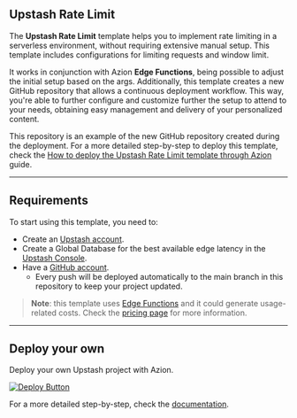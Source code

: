 ## Upstash Rate Limit

The **Upstash Rate Limit** template helps you to implement rate limiting in a serverless environment, without requiring extensive manual setup. This template includes configurations for limiting requests and window limit.

It works in conjunction with Azion **Edge Functions**, being possible to adjust the initial setup based on the args. Additionally, this template creates a new GitHub repository that allows a continuous deployment workflow. This way, you're able to further configure and customize further the setup to attend to your needs, obtaining easy management and delivery of your personalized content.

This repository is an example of the new GitHub repository created during the deployment. For a more detailed step-by-step to deploy this template, check the [How to deploy the Upstash Rate Limit template through Azion](https://www.azion.com/en/documentation/products/guides/upstash-rate-limiting/) guide.

---

## Requirements

To start using this template, you need to: 

- Create an [Upstash account](https://console.upstash.com/login).
- Create a Global Database for the best available edge latency in the [Upstash Console](https://console.upstash.com/).
- Have a [GitHub account](https://github.com/signup).
  - Every push will be deployed automatically to the main branch in this repository to keep your project updated.

> **Note**: this template uses [Edge Functions](https://www.azion.com/en/documentation/products/build/edge-application/edge-functions/) and it could generate usage-related costs. Check the [pricing page](https://www.azion.com/en/pricing/) for more information.

---

## Deploy your own

Deploy your own Upstash project with Azion.

[![Deploy Button](/static/button.png)](https://console.azion.com/create/upstash/upstash-ratelimit "Deploy with Azion")

For a more detailed step-by-step, check the [documentation](https://www.azion.com/en/documentation/products/guides/upstash-rate-limiting/).